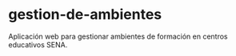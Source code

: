 # gestion-de-ambientes
Aplicación web para gestionar ambientes de formación en centros educativos SENA.
